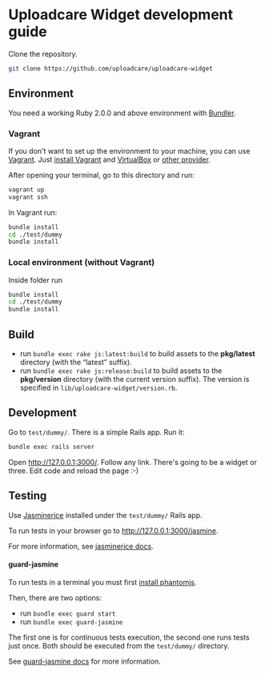 # Uploadcare Widget development guide

Clone the repository.

```bash
git clone https://github.com/uploadcare/uploadcare-widget
```

## Environment

You need a working Ruby 2.0.0 and above environment with [Bundler](http://bundler.io).

### Vagrant

If you don't want to set up the environment to your machine,
you can use [Vagrant](https://www.vagrantup.com/).
Just [install Vagrant](https://www.vagrantup.com/docs/installation/) and [VirtualBox](https://www.virtualbox.org/)
or [other provider](https://www.vagrantup.com/docs/getting-started/providers.html).

After opening your terminal, go to this directory and run:

```bash
vagrant up
vagrant ssh
```

In Vagrant run:

```bash
bundle install
cd ./test/dummy
bundle install
```

### Local environment (without Vagrant)

Inside folder run

```bash
bundle install
cd ./test/dummy
bundle install
```

## Build

* run `bundle exec rake js:latest:build` to build assets
  to the **pkg/latest** directory (with the “latest” suffix).
* run `bundle exec rake js:release:build` to build assets
  to the **pkg/version** directory (with the current version suffix).
  The version is specified in `lib/uploadcare-widget/version.rb`.

## Development

Go to `test/dummy/`. There is a simple Rails app. Run it:

```bash
bundle exec rails server
```
    
Open http://127.0.0.1:3000/. Follow any link. 
There's going to be a widget or three. Edit code and reload the page :-)

## Testing

Use [Jasminerice](https://github.com/bradphelan/jasminerice)
installed under the `test/dummy/` Rails app.

To run tests in your browser go to http://127.0.0.1:3000/jasmine.

For more information, see 
[jasminerice docs](https://github.com/bradphelan/jasminerice).

#### guard-jasmine

To run tests in a terminal you must first 
[install phantomjs](https://github.com/guard/guard-jasmine#phantomjs).

Then, there are two options:

  - run `bundle exec guard start`
  - run `bundle exec guard-jasmine`

The first one is for continuous tests execution,
the second one runs tests just once.
Both should be executed from the `test/dummy/` directory.

See [guard-jasmine docs](https://github.com/netzpirat/guard-jasmine) 
for more information.
